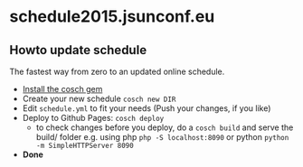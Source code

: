 # schedule2015.jsunconf.eu

## Howto update schedule
The fastest way from zero to an updated online schedule.

* [Install the cosch gem](https://rubygems.org/gems/cosch)
* Create your new schedule `cosch new DIR`
* Edit `schedule.yml` to fit your needs (Push your changes, if you like)
* Deploy to Github Pages: `cosch deploy`
  * to check changes before you deploy, do a `cosch build` and serve the build/ folder e.g. using php `php -S localhost:8090` or python `python -m SimpleHTTPServer 8090` 
* **Done**
